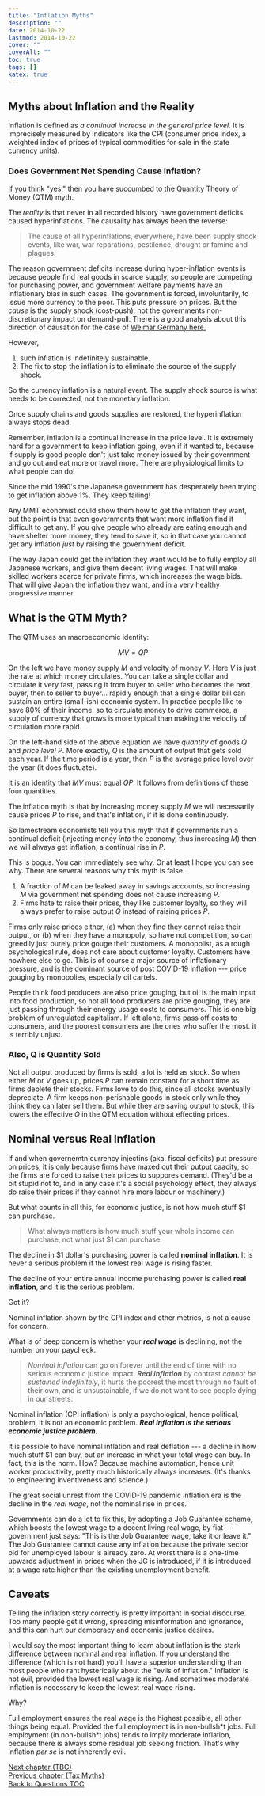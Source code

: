 ```yaml
---
title: "Inflation Myths"
description: ""
date: 2014-10-22
lastmod: 2014-10-22
cover: ""
coverAlt: ""
toc: true
tags: []
katex: true
---
```


## Myths about Inflation and the Reality

Inflation is defined as *a continual increase in the general price level*.
It is imprecisely measured by indicators like the CPI (consumer price index, a weighted index of prices of typical commodities for sale in the state currency units).


### Does Government Net Spending Cause Inflation?

If you think "yes," then you have succumbed to the Quantity Theory of Money (QTM) myth. 

The *reality* is that never in all recorded history have government deficits caused hyperinflations.
The causality has always been the reverse:

> The cause of all hyperinflations, everywhere, have been supply shock events, like war, war reparations, pestilence, drought or famine and plagues.

The reason government deficits increase during hyper-inflation events is because people find real goods in scarce supply, so people are competing for purchasing power, and government welfare payments have an inflationary bias in such cases. 
The government is forced, involuntarily, to issue more currency to the poor. 
This puts pressure on prices.
But the *cause* is the supply shock (cost-push), not the governments non-discretionary impact on demand-pull.
There is a good analysis about this direction of causation for the case of [Weimar Germany here.](https://gimms.org.uk/wp-content/uploads/2020/11/Weimar-Republic-Hyperinflation-through-a-Modern-Monetary-Theory-Lens.pdf)

However, 
1. such inflation is indefinitely sustainable.
2. The fix to stop the inflation is to eliminate the source of the supply shock.

So the currency inflation is a natural event. 
The supply shock source is what needs to be corrected, not the monetary inflation.

Once supply chains and goods supplies are restored, the hyperinflation always stops dead. 

Remember, inflation is a continual increase in the price level. 
It is extremely hard for a government to keep inflation going, even if it wanted to, because if supply is good people don't just take money issued by their government and go out and eat more or travel more. 
There are physiological limits to what people can do!

Since the mid 1990's the Japanese government has desperately been trying to get inflation above 1%. 
They keep failing! 

Any MMT economist could show them how to get the inflation they want, but the point is that even governments that want more inflation find it difficult to get any. 
If you give people who already are eating enough and have shelter more money, they tend to save it, so in that case you cannot get any inflation *just* by raising the government deficit. 

The way Japan could get the inflation they want would be to fully employ all Japanese workers, and give them decent living wages. 
That will make skilled workers scarce for private firms, which increases the wage bids. 
That will give Japan the inflation they want, and in a very healthy progressive manner.

## What is the QTM Myth?

The QTM uses an macroeconomic identity:

$$ M V = Q P $$

On the left we have money supply $M$ and velocity of money $V$. 
Here $V$ is just the rate at which money circulates. 
You can take a single dollar and circulate it very fast, passing it from buyer to seller who becomes the next buyer, then to seller to buyer... rapidly enough that a single dollar bill can sustain an entire (small-ish) economic system. 
In practice people like to save 80% of their income, so to circulate money to drive commerce, a supply of currency that grows is more typical than making the velocity of circulation more rapid.

On the left-hand side of the above equation we have *quantity* of goods $Q$ and *price level* $P$. 
More exactly, $Q$ is the amount of output that gets sold each year. If the time period is a year, then $P$ is the average price level over the year (it does fluctuate).

It is an identity that $MV$ must equal $QP$. It follows from definitions of these four quantities.

The inflation myth is that by increasing money supply $M$ we will necessarily cause prices $P$ to rise, and that's inflation, if it is done continuously.

So lamestream economists tell you this myth that if governments run a continual deficit (injecting money *into* the economy, thus increasing $M$) then we will always get inflation, a continual rise in $P$.

This is bogus. 
You can immediately see why. Or at least I hope you can see why.  There are several reasons why this myth is false.

1. A fraction of $M$ can be leaked away in savings accounts, so increasing $M$ via government net spending does not cause increasing $P$.
2. Firms hate to raise their prices, they like customer loyalty, so they will always prefer to raise output $Q$ instead of raising prices $P$.

Firms only raise prices either, (a) when they find they cannot raise their output, or (b) when they have a monopoly, so have not competition, so can greedily just purely price gouge their customers.  A monopolist, as a rough psychological rule, does not care about customer loyalty. 
Customers have nowhere else to go. 
This is of course a major source of inflationary pressure, and is the dominant source of post COVID-19 inflation --- price gouging by monopolies, especially oil cartels.

People think food producers are also price gouging, but oil is the main input into food production, so not all food producers are price gouging, they are just passing through their energy usage costs to consumers. 
This is one big problem of unregulated capitalism. 
If left alone, firms pass off costs to consumers, and the poorest consumers are the ones who suffer the most. it is terribly unjust.

### Also, Q is Quantity Sold

Not all output produced by firms is sold, a lot is held as stock. 
So when either $M$ or $V$ goes up, prices $P$ can remain constant for a short time as firms deplete their stocks. 
Firms love to do this, since all stocks eventually depreciate. 
A firm keeps non-perishable goods in stock only while they think they can later sell them.
But while they are saving output to stock, this lowers the effective $Q$ in the QTM equation without effecting prices.


## Nominal versus Real Inflation

If and when governemtn currency injectins (aka. fiscal deficits) put pressure on prices, it is only because firms have maxed out their putput caacity, so the firms are forced to raise their prices to supppres demand. (They'd be a bit stupid not to, and in any case it's a social psychology effect, they always do raise their prices if they cannot hire more labour or machinery.)

But what counts in all this, for economic justice, is not how much stuff \$1 can purchase.

> What always matters is how much stuff your whole income can purchase, not what just \$1 can purchase.

The decline in \$1 dollar's purchasing power is called **nominal inflation**. 
It is never a serious problem if the lowest real wage is rising faster.

The decline of your entire annual income purchasing power is called **real inflation**, and it is the serious problem.

Got it?

Nominal inflation shown by the CPI index and other metrics, is not a cause for concern.

What is of deep concern is whether your **_real wage_** is declining, not the number on your paycheck.

> *Nominal inflation* can go on forever until the end of time with no serious economic justice impact. **_Real inflation_** by contrast *cannot be sustained indefinitely*, it hurts the poorest the most through no fault of their own, and is unsustainable, if we do not want to see people dying in our streets.

Nominal inflation (CPI inflation) is only a psychological, hence political, problem, it is not an economic problem. 
**_Real inflation is the serious economic justice problem._**

It is possible to have nominal inflation and real deflation --- a decline in how much stuff \$1 can buy, but an increase in what your total wage can buy. In fact, this is the norm.
How? Because machine automation, hence unit worker productivity, pretty much historically always increases. 
(It's thanks to engineering inventiveness and science.)

The great social unrest from the COVID-19 pandemic inflation era is the decline in the *real wage*, not the nominal rise in prices.

Governments can do a lot to fix this, by adopting a Job Guarantee scheme, which boosts the lowest wage to a decent living real wage, by fiat --- government just says: "This is the Job Guarantee wage, take it or leave it." 
The Job Guarantee cannot cause any inflation because the private sector bid for unemployed labour is already zero.
At worst there is a one-time upwards adjustment in prices when the JG is introduced, if it is introduced at a wage rate higher than the existing unemployment benefit.


## Caveats

Telling the inflation story correctly is pretty important in social discourse. 
Too many people get it wrong, spreading misinformation and ignorance, and this can hurt our democracy and economic justice desires.

I would say the most important thing to learn about inflation is the stark difference between nominal and real inflation. 
If you understand the difference (which is not hard) you'll have a superior understanding than most people who rant hysterically about the "evils of inflation." 
Inflation is not evil, provided the lowest real wage is rising. 
And sometimes moderate inflation is necessary to keep the lowest real wage rising.

Why?

Full employment ensures the real wage is the highest possible, all other things being equal. Provided the full employment is in non-bullsh$\ast$t jobs. 
Full employment (in non-bullsh$\ast$t jobs) tends to imply moderate inflation, because there is always some residual job seeking friction. 
That's why inflation *per se* is not inherently evil.


[Next chapter (TBC)](./)  
[Previous chapter (Tax Myths)](../3_tax_myths)  
[Back to Questions TOC](../)
